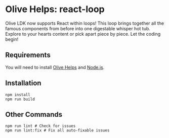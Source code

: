 # Olive Helps: react-loop

Olive LDK now supports React within loops! This loop brings together all the famous components from before into one digestable whisper hot tub. Explore to your hearts content or pick apart piece by piece. Let the coding begin!

## Requirements

You will need to install [Olive Helps](https://oliveai.com/olive-helps/) and [Node.js](https://nodejs.org/).

## Installation

```shell
npm install
npm run build
```

## Other Commands

```shell
npm run lint # Check for issues
npm run lint:fix # Fix all auto-fixable issues
```
